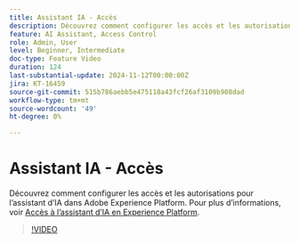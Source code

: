 ```yaml
---
title: Assistant IA - Accès
description: Découvrez comment configurer les accès et les autorisations pour l’assistant d’IA dans Adobe Experience Platform.
feature: AI Assistant, Access Control
role: Admin, User
level: Beginner, Intermediate
doc-type: Feature Video
duration: 124
last-substantial-update: 2024-11-12T00:00:00Z
jira: KT-16459
source-git-commit: 515b786aebb5e475118a43fcf26af3109b908dad
workflow-type: tm+mt
source-wordcount: '49'
ht-degree: 0%

---
```



# Assistant IA - Accès

Découvrez comment configurer les accès et les autorisations pour l’assistant d’IA dans Adobe Experience Platform. Pour plus d’informations, voir [Accès à l’assistant d’IA en Experience Platform](https://experienceleague.adobe.com/en/docs/experience-platform/ai-assistant/access).

>[!VIDEO](https://video.tv.adobe.com/v/3436470/?learn=on)
